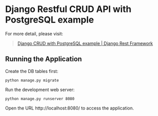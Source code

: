 # Django Restful CRUD API with PostgreSQL example

For more detail, please visit:
> [Django CRUD with PostgreSQL example | Django Rest Framework](https://www.designmycodes.com/examples/django-postgresql-crud-rest-framework.html)

## Running the Application

Create the DB tables first:
```
python manage.py migrate
```
Run the development web server:
```
python manage.py runserver 8080
```
Open the URL http://localhost:8080/ to access the application.